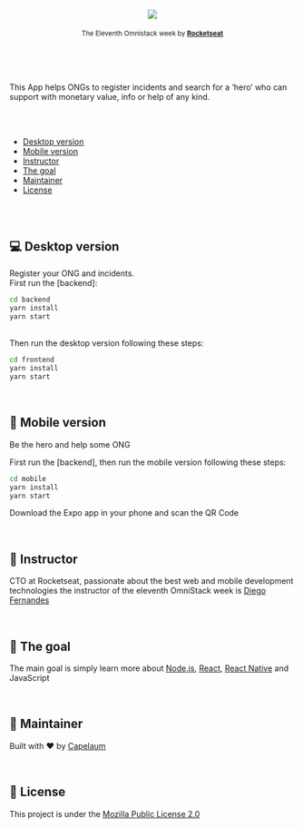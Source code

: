 <h1 align="center">
  <a href="https://github.com/caplaum/be-the-hero" title="Be The Hero">
  <img src="https://i.postimg.cc/LsWC5Gxg/bethehero.png"/>
  </a>
</h1>

<p align="center">
  <sub>
    The Eleventh Omnistack week by
    <strong>
      <a href="https://rocketseat.com.br" title="Rocketseat" target="_blank">Rocketseat</a>
    </strong>
  </sub>
</p>

<br>
<br>
<br>

This App helps ONGs to register incidents and search for a ‘hero’ who can support with monetary value, info or help 
of any kind.

<br>
<br>

* [Desktop version](#computer-desktop-version)
* [Mobile version](#iphone-mobile-version)
* [Instructor](#man-instructor)
* [The goal](#running-the-goal)
* [Maintainer](#boy-maintainer)
* [License](#page_with_curl-license)

<br>
<br>

## :computer: Desktop version

Register your ONG and incidents.
<br>
First run the [backend]: 

```bash
cd backend
yarn install
yarn start
```
<br>
Then run the desktop version following these steps:

```bash
cd frontend
yarn install
yarn start
```

<br>

## :iphone: Mobile version

Be the hero and help some ONG

First run the [backend], 
then run the mobile version following these steps:

```bash
cd mobile
yarn install
yarn start
```

Download the Expo app in your phone and scan the QR Code

<br>

## :man: Instructor

CTO at Rocketseat, passionate about the best web and mobile development technologies the instructor of the eleventh OmniStack week is [Diego Fernandes](https://github.com/diego3g)

<br>

## :running: The goal

The main goal is simply learn more about [Node.js](https://nodejs.org/en/), [React](https://reactjs.org/), [React Native](https://reactnative.dev/) and JavaScript

<br>

## :boy: Maintainer

Built with :heart: by [Capelaum](https://github.com/capelaum)

<br>

## :page_with_curl: License

This project is under the [Mozilla Public License 2.0](https://mozilla.org/MPL/2.0)

<br>
<br>
<br>

